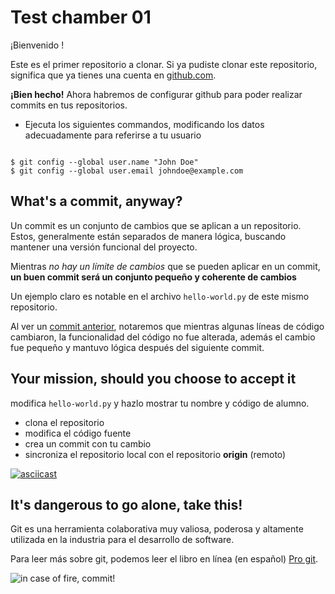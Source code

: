 # Test chamber 01
¡Bienvenido <SUJETO DE PRUEBA>!

Este es el primer repositorio a clonar. Si ya pudiste clonar este repositorio,
significa que ya tienes una cuenta en [github.com](https://github.com/).

**¡Bien hecho!** Ahora habremos de configurar github para poder realizar
commits en tus repositorios.

* Ejecuta los siguientes commandos, modificando los datos adecuadamente para referirse a tu usuario

```

$ git config --global user.name "John Doe"
$ git config --global user.email johndoe@example.com

```


## What's a commit, anyway?
Un commit es un conjunto de cambios que se aplican a un repositorio. Estos, generalmente están separados de manera lógica, buscando mantener una versión funcional del proyecto.

Mientras *no hay un límite de cambios* que se pueden aplicar en un commit, **un buen commit será un conjunto pequeño y coherente de cambios**

Un ejemplo claro es notable en el archivo `hello-world.py` de este mismo repositorio.

Al ver un [commit anterior](https://github.com/mrkz-python-future/test-chamber-01/commit/8fc104e5ab7637bb52e748791fce3e851a12154a), notaremos que mientras algunas líneas de código cambiaron,
la funcionalidad del código no fue alterada, además el cambio fue pequeño y mantuvo lógica después del siguiente commit.


## Your mission, should you choose to accept it
modifica `hello-world.py` y hazlo mostrar tu nombre y código de alumno.

* clona el repositorio
* modifica el código fuente
* crea un commit con tu cambio
* sincroniza el repositorio local con el repositorio **origin** (remoto)

[![asciicast](https://asciinema.org/a/nqxtaiKXcnFxCWDKvAIE6zfeN.png)](https://asciinema.org/a/nqxtaiKXcnFxCWDKvAIE6zfeN)

## It's dangerous to go alone, take this!
Git es una herramienta colaborativa muy valiosa, poderosa y altamente utilizada
en la industria para el desarrollo de software.

Para leer más sobre git, podemos leer el libro en línea (en español) [Pro git](https://git-scm.com/book/es/v2).

![in case of fire, commit!](https://i.imgur.com/IiAdxbB.png)
